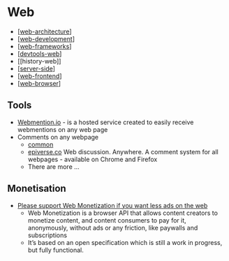 Web
===

* [[web-architecture]]
* [[web-development]]
* [[web-frameworks]]
* [[devtools-web]]
* [[history-web]]
* [[server-side]]
* [[web-frontend]]
* [[web-browser]]

Tools
-----

* [Webmention.io](https://webmention.io/) - is a hosted service created to easily receive webmentions on any web page
* Comments on any webpage
    * [common](https://xaviesteve.com/common/)
    * [epiverse.co](https://epiverse.co/) Web discussion. Anywhere. A comment system for all webpages - available on Chrome and Firefox
    * There are more ...

Monetisation
------------

* [Please support Web Monetization if you want less ads on the web](https://atodorov.me/2021/03/07/please-support-web-monetization-if-you-want-less-ads-on-the-web/)
    * Web Monetization is a browser API that allows content creators to monetize content, and content consumers to pay for it, anonymously, without ads or any friction, like paywalls and subscriptions
    * It’s based on an open specification which is still a work in progress, but fully functional.


[//begin]: # "Autogenerated link references for markdown compatibility"
[web-architecture]: web-architecture.md "web-architecture"
[web-development]: web-development.md "Web Development"
[web-frameworks]: web-frameworks.md "Frontend Frameworks"
[devtools-web]: devtools-web.md "Browser Based Dev Tools"
[server-side]: server-side.md "server-side"
[web-frontend]: web-frontend.md "Web Frontend"
[web-browser]: web-browser.md "Browser"
[//end]: # "Autogenerated link references"